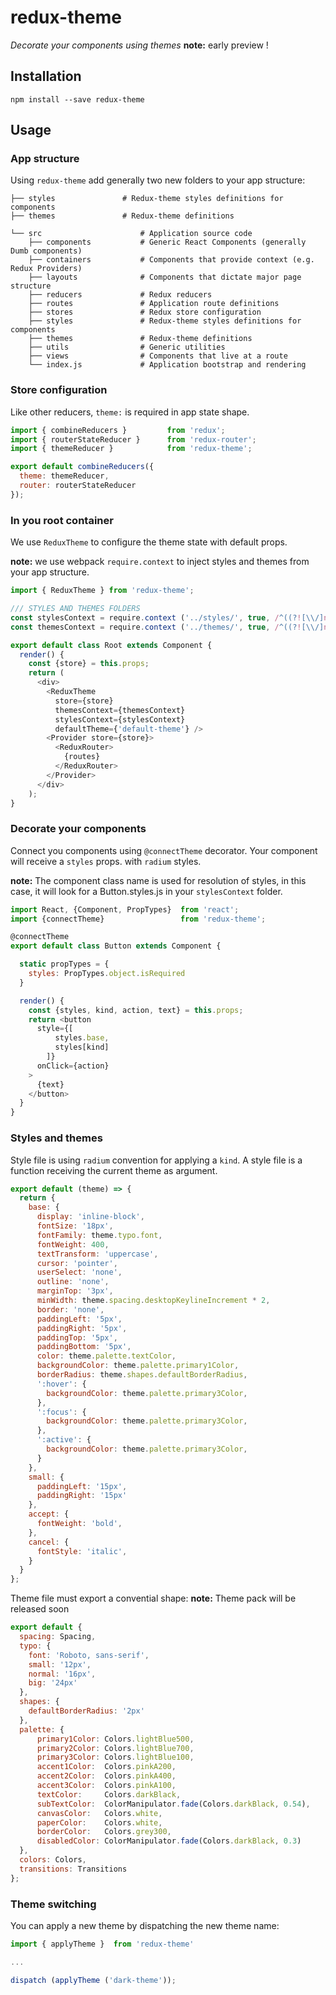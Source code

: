 # redux-theme

_Decorate your components using themes_
**note:** early preview !

## Installation

```
npm install --save redux-theme
```

## Usage

### App structure
Using `redux-theme` add generally two new folders to your app structure:

```
├── styles               # Redux-theme styles definitions for components
├── themes               # Redux-theme definitions
```

```
└── src                      # Application source code
    ├── components           # Generic React Components (generally Dumb components)
    ├── containers           # Components that provide context (e.g. Redux Providers)
    ├── layouts              # Components that dictate major page structure
    ├── reducers             # Redux reducers
    ├── routes               # Application route definitions
    ├── stores               # Redux store configuration  
    ├── styles               # Redux-theme styles definitions for components
    ├── themes               # Redux-theme definitions
    ├── utils                # Generic utilities
    ├── views                # Components that live at a route
    └── index.js             # Application bootstrap and rendering
```

### Store configuration
Like other reducers, `theme:` is required in app state shape.

```js
import { combineReducers }         from 'redux';
import { routerStateReducer }      from 'redux-router';
import { themeReducer }            from 'redux-theme';

export default combineReducers({
  theme: themeReducer,
  router: routerStateReducer
});
```

### In you root container

We use `ReduxTheme` to configure the theme state with default props.

**note:** we use webpack `require.context` to inject styles and themes from your
app structure.

```js
import { ReduxTheme } from 'redux-theme';

/// STYLES AND THEMES FOLDERS
const stylesContext = require.context ('../styles/', true, /^((?![\\/]node_modules[\\/]).)*\\.styles\.js/);
const themesContext = require.context ('../themes/', true, /^((?![\\/]node_modules[\\/]).)*\-theme\.js/);

export default class Root extends Component {
  render() {
    const {store} = this.props;
    return (
      <div>
        <ReduxTheme
          store={store}
          themesContext={themesContext}
          stylesContext={stylesContext}
          defaultTheme={'default-theme'} />
        <Provider store={store}>
          <ReduxRouter>
            {routes}
          </ReduxRouter>
        </Provider>
      </div>
    );
}
```

### Decorate your components

Connect you components using `@connectTheme` decorator.
Your component will receive a `styles` props. with `radium` styles.

**note:** The component class name is used for resolution of styles,
in this case, it will look for a Button.styles.js in your `stylesContext` folder.

```js
import React, {Component, PropTypes}  from 'react';
import {connectTheme}                 from 'redux-theme';

@connectTheme
export default class Button extends Component {

  static propTypes = {
    styles: PropTypes.object.isRequired
  }

  render() {
    const {styles, kind, action, text} = this.props;
    return <button
      style={[
          styles.base,
          styles[kind]
        ]}
      onClick={action}
    >
      {text}
    </button>
  }
}
```

### Styles and themes

Style file is using `radium` convention for applying a `kind`.
A style file is a function receiving the current theme as argument.

```js
export default (theme) => {
  return {
    base: {
      display: 'inline-block',
      fontSize: '18px',
      fontFamily: theme.typo.font,
      fontWeight: 400,
      textTransform: 'uppercase',
      cursor: 'pointer',
      userSelect: 'none',
      outline: 'none',
      marginTop: '3px',
      minWidth: theme.spacing.desktopKeylineIncrement * 2,
      border: 'none',
      paddingLeft: '5px',
      paddingRight: '5px',
      paddingTop: '5px',
      paddingBottom: '5px',
      color: theme.palette.textColor,
      backgroundColor: theme.palette.primary1Color,
      borderRadius: theme.shapes.defaultBorderRadius,
      ':hover': {
        backgroundColor: theme.palette.primary3Color,
      },
      ':focus': {
        backgroundColor: theme.palette.primary3Color,
      },
      ':active': {
        backgroundColor: theme.palette.primary3Color,
      }
    },
    small: {
      paddingLeft: '15px',
      paddingRight: '15px'
    },
    accept: {
      fontWeight: 'bold',
    },
    cancel: {
      fontStyle: 'italic',
    }
  }
};
```

Theme file must export a convential shape:
**note:** Theme pack will be released soon

```js
export default {
  spacing: Spacing,
  typo: {
    font: 'Roboto, sans-serif',
    small: '12px',
    normal: '16px',
    big: '24px'
  },
  shapes: {
    defaultBorderRadius: '2px'
  },
  palette: {
      primary1Color: Colors.lightBlue500,
      primary2Color: Colors.lightBlue700,
      primary3Color: Colors.lightBlue100,
      accent1Color:  Colors.pinkA200,
      accent2Color:  Colors.pinkA400,
      accent3Color:  Colors.pinkA100,
      textColor:     Colors.darkBlack,
      subTextColor:  ColorManipulator.fade(Colors.darkBlack, 0.54),
      canvasColor:   Colors.white,
      paperColor:    Colors.white,
      borderColor:   Colors.grey300,
      disabledColor: ColorManipulator.fade(Colors.darkBlack, 0.3)
  },
  colors: Colors,
  transitions: Transitions
};
```

### Theme switching

You can apply a new theme by dispatching the new theme name:
```js
import { applyTheme }  from 'redux-theme'

...

dispatch (applyTheme ('dark-theme'));
```
